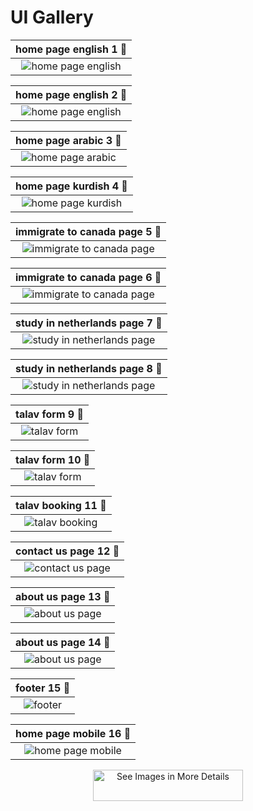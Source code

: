 # UI Gallery

|home page english 1 🔽|
|:---------------:|
|![home page english ](ui/home-page-english-1.png)|

|home page english 2 🔽|
|:---------------:|
|![home page english ](ui/home-page-english-2.png)|

|home page arabic 3 🔽|
|:---------------:|
|![home page arabic ](ui/home-page-arabic-3.png)|

|home page kurdish 4 🔽|
|:---------------:|
|![home page kurdish ](ui/home-page-kurdish-4.png)|

|immigrate to canada page 5 🔽|
|:---------------:|
|![immigrate to canada page ](ui/immigrate-to-canada-page-5.png)|

|immigrate to canada page 6 🔽|
|:---------------:|
|![immigrate to canada page ](ui/immigrate-to-canada-page-6.png)|

|study in netherlands page 7 🔽|
|:---------------:|
|![study in netherlands page ](ui/study-in-netherlands-page-7.png)|

|study in netherlands page 8 🔽|
|:---------------:|
|![study in netherlands page ](ui/study-in-netherlands-page-8.png)|

|talav form 9 🔽|
|:---------------:|
|![talav form ](ui/talav-form-9.png)|

|talav form 10 🔽|
|:---------------:|
|![talav form ](ui/talav-form-10.png)|

|talav booking 11 🔽|
|:---------------:|
|![talav booking ](ui/talav-booking-11.png)|

|contact us page 12 🔽|
|:---------------:|
|![contact us page ](ui/contact-us-page-12.png)|

|about us page 13 🔽|
|:---------------:|
|![about us page ](ui/about-us-page-13.png)|

|about us page 14 🔽|
|:---------------:|
|![about us page ](ui/about-us-page-14.png)|

|footer 15 🔽|
|:---------------:|
|![footer ](ui/footer-15.png)|

|home page mobile 16 🔽|
|:---------------:|
|![home page mobile ](ui\home-page-mobile-16.png)|

<p align="center">
  <a href="../docs/ui/">
    <img src="https://img.shields.io/badge/See%20Images%20in%20More%20Details-2b90d9" alt="See Images in More Details" width="240" height="50">
  </a>
</p>
